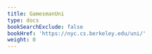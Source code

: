 ```yaml
---
title: GamesmanUni
type: docs
bookSearchExclude: false
bookHref: 'https://nyc.cs.berkeley.edu/uni/'
weight: 0
---
```


#
